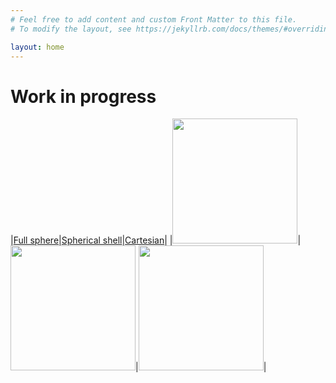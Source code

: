 ```yaml
---
# Feel free to add content and custom Front Matter to this file.
# To modify the layout, see https://jekyllrb.com/docs/themes/#overriding-theme-defaults

layout: home
---
```


# Work in progress

|[Full sphere](tutorial/sphere_geometry)|[Spherical shell](tutorial/shell_geometry)|[Cartesian](tutorial/cartesian_geometry)|
|<img src="/images/sphere_example.webp" width=200/>|<img src="/images/shell_example.webp" width=200/>|<img src="/images/plane_layer_example.webp" width=200/>|

